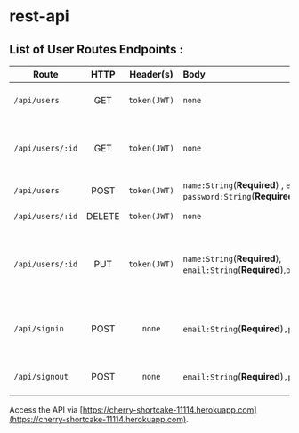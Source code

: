 # rest-api


## List of User Routes Endpoints :
|Route |HTTP |Header(s)|Body   |Description |
|------|:---:|:-------:|:-----|:-----------|
|`/api/users`|GET|`token(JWT)`|`none`|Get all the users info (Admin only)|
|`/api/users/:id`|GET|`token(JWT)`|`none`|Get a single user info (Admin and Authenticated user)|
|`/api/users`|POST |`token(JWT)`|`name:String`(**Required**) , `email:String`(**Required**), `password:String`(**Required**)| Create a user (Admin only)
|`/api/users/:id`|DELETE|`token(JWT)`|`none`| Delete a user (Admin only)
|`/api/users/:id`|PUT|`token(JWT)`|`name:String`(**Required**), `email:String`(**Required**),`password:String`(**Required**)| Update a user with new info (Admin and Authenticated user)|
|`/api/signin`|POST|`none`|`email:String`(**Required**)`,password:String`(**Required**)`|Sign in and get an access token based on credentials
|`/api/signout`|POST|`none`|`email:String`(**Required**)`,password:String`(**Required**)`|Sign up with a new user info

Access the API via [https://cherry-shortcake-11114.herokuapp.com](https://cherry-shortcake-11114.herokuapp.com).